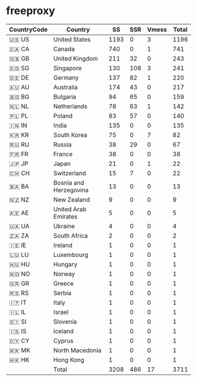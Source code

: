 # freeproxy

|CountryCode|Country|SS|SSR|Vmess|Total|
|  ----  | ----  |  ----  | ----  |  ----  | ----  |
|🇺🇸 US|United States|1193|0|3|1196|
|🇨🇦 CA|Canada|740|0|1|741|
|🇬🇧 GB|United Kingdom|211|32|0|243|
|🇸🇬 SG|Singapore|130|108|3|241|
|🇩🇪 DE|Germany|137|82|1|220|
|🇦🇺 AU|Australia|174|43|0|217|
|🇧🇬 BG|Bulgaria|94|65|0|159|
|🇳🇱 NL|Netherlands|78|63|1|142|
|🇵🇱 PL|Poland|83|57|0|140|
|🇮🇳 IN|India|135|0|0|135|
|🇰🇷 KR|South Korea|75|0|7|82|
|🇷🇺 RU|Russia|38|29|0|67|
|🇫🇷 FR|France|38|0|0|38|
|🇯🇵 JP|Japan|21|0|1|22|
|🇨🇭 CH|Switzerland|15|7|0|22|
|🇧🇦 BA|Bosnia and Herzegovina|13|0|0|13|
|🇳🇿 NZ|New Zealand|9|0|0|9|
|🇦🇪 AE|United Arab Emirates|5|0|0|5|
|🇺🇦 UA|Ukraine|4|0|0|4|
|🇿🇦 ZA|South Africa|2|0|0|2|
|🇮🇪 IE|Ireland|1|0|0|1|
|🇱🇺 LU|Luxembourg|1|0|0|1|
|🇭🇺 HU|Hungary|1|0|0|1|
|🇳🇴 NO|Norway|1|0|0|1|
|🇬🇷 GR|Greece|1|0|0|1|
|🇷🇸 RS|Serbia|1|0|0|1|
|🇮🇹 IT|Italy|1|0|0|1|
|🇮🇱 IL|Israel|1|0|0|1|
|🇸🇮 SI|Slovenia|1|0|0|1|
|🇮🇸 IS|Iceland|1|0|0|1|
|🇨🇾 CY|Cyprus|1|0|0|1|
|🇲🇰 MK|North Macedonia|1|0|0|1|
|🇭🇰 HK|Hong Kong|1|0|0|1|
||Total|3208|486|17|3711|
